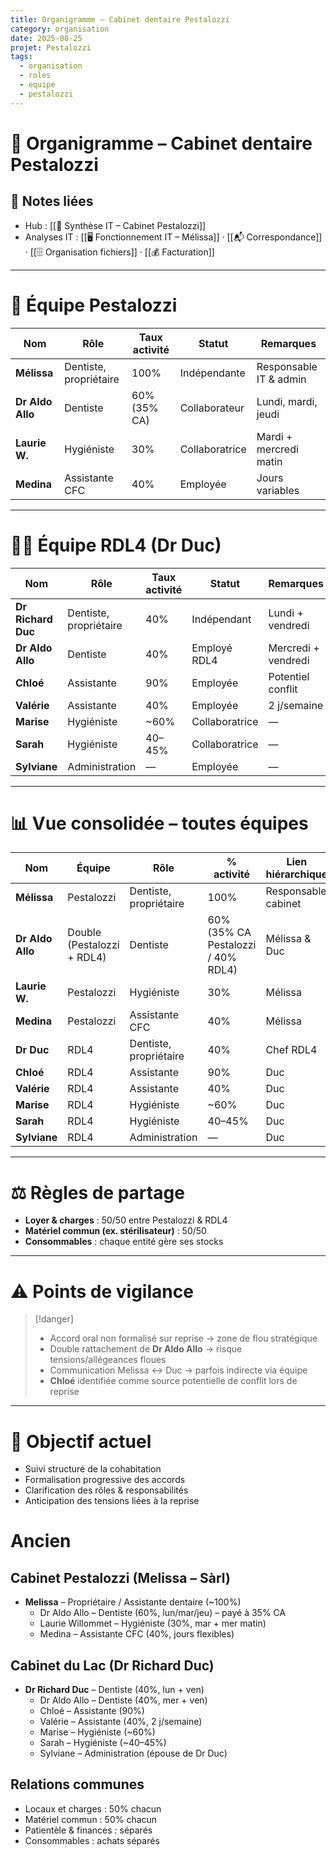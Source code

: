 ```yaml
---
title: Organigramme – Cabinet dentaire Pestalozzi
category: organisation
date: 2025-08-25
projet: Pestalozzi
tags:
  - organisation
  - roles
  - equipe
  - pestalozzi
---
```


# 👥 Organigramme – Cabinet dentaire Pestalozzi

## 📎 Notes liées
- Hub : [[🧭 Synthèse IT – Cabinet Pestalozzi]]
- Analyses IT : [[🖥️ Fonctionnement IT – Mélissa]] · [[📬 Correspondance]] · [[🗄️ Organisation fichiers]] · [[💰 Facturation]]

---

# 🏢 Équipe Pestalozzi

| Nom              | Rôle              | Taux activité | Statut       | Remarques |
|------------------|------------------|---------------|--------------|-----------|
| **Mélissa**      | Dentiste, propriétaire | 100%          | Indépendante | Responsable IT & admin |
| **Dr Aldo Allo** | Dentiste          | 60% (35% CA)  | Collaborateur| Lundi, mardi, jeudi |
| **Laurie W.**    | Hygiéniste        | 30%           | Collaboratrice | Mardi + mercredi matin |
| **Medina**       | Assistante CFC    | 40%           | Employée     | Jours variables |

---

# 🧑‍⚕️ Équipe RDL4 (Dr Duc)

| Nom              | Rôle              | Taux activité | Statut       | Remarques |
|------------------|------------------|---------------|--------------|-----------|
| **Dr Richard Duc** | Dentiste, propriétaire | 40% | Indépendant | Lundi + vendredi |
| **Dr Aldo Allo** | Dentiste          | 40%           | Employé RDL4 | Mercredi + vendredi |
| **Chloé**        | Assistante        | 90%           | Employée     | Potentiel conflit |
| **Valérie**      | Assistante        | 40%           | Employée     | 2 j/semaine |
| **Marise**       | Hygiéniste        | ~60%          | Collaboratrice | — |
| **Sarah**        | Hygiéniste        | 40–45%        | Collaboratrice | — |
| **Sylviane**     | Administration    | —             | Employée     | — |

---

# 📊 Vue consolidée – toutes équipes

| Nom              | Équipe       | Rôle              | % activité  | Lien hiérarchique |
|------------------|-------------|------------------|-------------|-------------------|
| **Mélissa**      | Pestalozzi  | Dentiste, propriétaire | 100%   | Responsable cabinet |
| **Dr Aldo Allo** | Double (Pestalozzi + RDL4) | Dentiste | 60% (35% CA Pestalozzi / 40% RDL4) | Mélissa & Duc |
| **Laurie W.**    | Pestalozzi  | Hygiéniste        | 30%        | Mélissa |
| **Medina**       | Pestalozzi  | Assistante CFC    | 40%        | Mélissa |
| **Dr Duc**       | RDL4        | Dentiste, propriétaire | 40%   | Chef RDL4 |
| **Chloé**        | RDL4        | Assistante        | 90%        | Duc |
| **Valérie**      | RDL4        | Assistante        | 40%        | Duc |
| **Marise**       | RDL4        | Hygiéniste        | ~60%       | Duc |
| **Sarah**        | RDL4        | Hygiéniste        | 40–45%     | Duc |
| **Sylviane**     | RDL4        | Administration    | —          | Duc |

---

# ⚖️ Règles de partage
- **Loyer & charges** : 50/50 entre Pestalozzi & RDL4  
- **Matériel commun (ex. stérilisateur)** : 50/50  
- **Consommables** : chaque entité gère ses stocks  

---

# ⚠️ Points de vigilance
> [!danger]  
> - Accord oral non formalisé sur reprise → zone de flou stratégique  
> - Double rattachement de **Dr Aldo Allo** → risque tensions/allégeances floues  
> - Communication Melissa ↔ Duc → parfois indirecte via équipe  
> - **Chloé** identifiée comme source potentielle de conflit lors de reprise  

---

# 🎯 Objectif actuel
- Suivi structuré de la cohabitation  
- Formalisation progressive des accords  
- Clarification des rôles & responsabilités  
- Anticipation des tensions liées à la reprise







# Ancien
## Cabinet Pestalozzi (Melissa – Sàrl)
- **Melissa** – Propriétaire / Assistante dentaire (~100%)
  - Dr Aldo Allo – Dentiste (60%, lun/mar/jeu) – payé à 35% CA
  - Laurie Willommet – Hygiéniste (30%, mar + mer matin)
  - Medina – Assistante CFC (40%, jours flexibles)

## Cabinet du Lac (Dr Richard Duc)
- **Dr Richard Duc** – Dentiste (40%, lun + ven)
  - Dr Aldo Allo – Dentiste (40%, mer + ven)
  - Chloé – Assistante (90%)
  - Valérie – Assistante (40%, 2 j/semaine)
  - Marise – Hygiéniste (~60%)
  - Sarah – Hygiéniste (~40–45%)
  - Sylviane – Administration (épouse de Dr Duc)

## Relations communes
- Locaux et charges : 50% chacun
- Matériel commun : 50% chacun
- Patientèle & finances : séparés
- Consommables : achats séparés